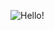 ![Hello!](https://static.wikia.nocookie.net/asdfmovie/images/2/27/Mine_Turtle.png/revision/latest?cb=20250406083100)
